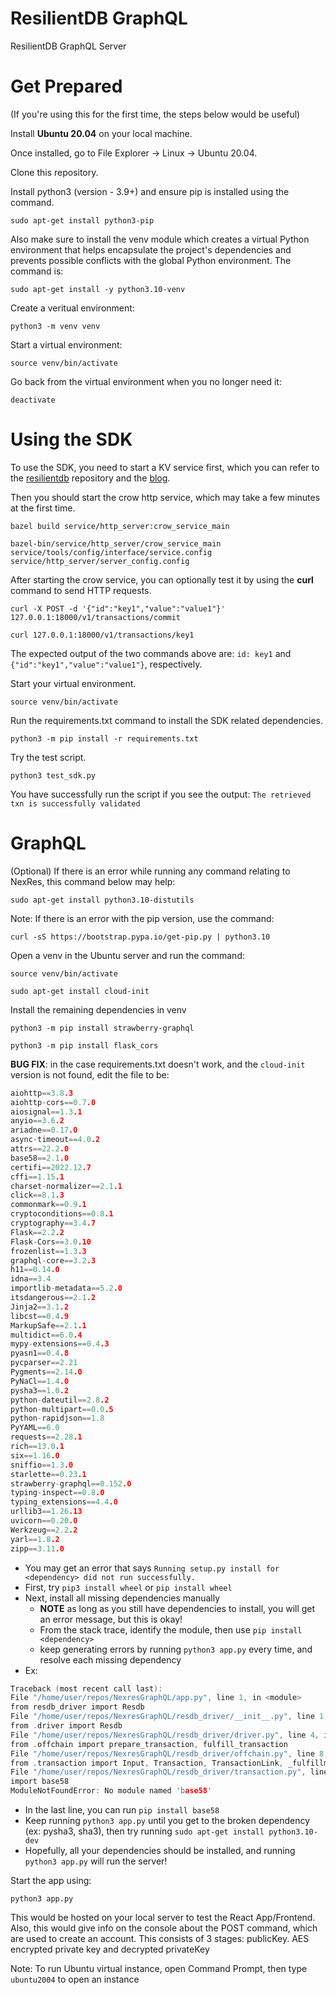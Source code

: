 # ResilientDB GraphQL
ResilientDB GraphQL Server

# Get Prepared 

(If you're using this for the first time, the steps below would be useful)

Install **Ubuntu 20.04** on your local machine.

Once installed, go to File Explorer -> Linux -> Ubuntu 20.04.

Clone this repository.

Install python3 (version - 3.9+) and ensure pip is installed using the command.

    sudo apt-get install python3-pip

Also make sure to install the venv module which creates a virtual Python environment that helps encapsulate the project's dependencies and prevents possible conflicts with the global Python environment. The command is:

    sudo apt-get install -y python3.10-venv

Create a veritual environment:

    python3 -m venv venv

Start a virtual environment:

    source venv/bin/activate

Go back from the virtual environment when you no longer need it:

    deactivate

# Using the SDK 

To use the SDK, you need to start a KV service first, which you can refer to the [resilientdb](https://github.com/resilientdb/resilientdb) repository and the [blog](https://blog.resilientdb.com/2022/09/28/GettingStartedNexRes.html). 

Then you should start the crow http service, which may take a few minutes at the first time.

    bazel build service/http_server:crow_service_main

    bazel-bin/service/http_server/crow_service_main service/tools/config/interface/service.config service/http_server/server_config.config

After starting the crow service, you can optionally test it by using the **curl** command to send HTTP requests.

    curl -X POST -d '{"id":"key1","value":"value1"}' 127.0.0.1:18000/v1/transactions/commit

    curl 127.0.0.1:18000/v1/transactions/key1

The expected output of the two commands above are: `id: key1` and `{"id":"key1","value":"value1"}`, respectively.

Start your virtual environment.

    source venv/bin/activate

Run the requirements.txt command to install the SDK related dependencies.

    python3 -m pip install -r requirements.txt

Try the test script.

    python3 test_sdk.py

You have successfully run the script if you see the output: `The retrieved txn is successfully validated`

# GraphQL

<!-- 7. (Temporary resolve) Copy app.py to the nexres_sdk folder to ensure execution -->

(Optional) If there is an error while running any command relating to NexRes, this command below may help:

    sudo apt-get install python3.10-distutils

Note: If there is an error with the pip version, use the command:

    curl -sS https://bootstrap.pypa.io/get-pip.py | python3.10

Open a venv in the Ubuntu server and run the command: 

    source venv/bin/activate

    sudo apt-get install cloud-init

Install the remaining dependencies in venv

    python3 -m pip install strawberry-graphql

    python3 -m pip install flask_cors

**BUG FIX**: in the case requirements.txt doesn't work, and the `cloud-init` version is not found, edit the file to be:
```C
aiohttp==3.8.3
aiohttp-cors==0.7.0
aiosignal==1.3.1
anyio==3.6.2
ariadne==0.17.0
async-timeout==4.0.2
attrs==22.2.0
base58==2.1.0
certifi==2022.12.7
cffi==1.15.1
charset-normalizer==2.1.1
click==8.1.3
commonmark==0.9.1
cryptoconditions==0.8.1
cryptography==3.4.7
Flask==2.2.2
Flask-Cors==3.0.10
frozenlist==1.3.3
graphql-core==3.2.3
h11==0.14.0
idna==3.4
importlib-metadata==5.2.0
itsdangerous==2.1.2
Jinja2==3.1.2
libcst==0.4.9
MarkupSafe==2.1.1
multidict==6.0.4
mypy-extensions==0.4.3
pyasn1==0.4.8
pycparser==2.21
Pygments==2.14.0
PyNaCl==1.4.0
pysha3==1.0.2
python-dateutil==2.8.2
python-multipart==0.0.5
python-rapidjson==1.8
PyYAML==6.0
requests==2.28.1
rich==13.0.1
six==1.16.0
sniffio==1.3.0
starlette==0.23.1
strawberry-graphql==0.152.0
typing-inspect==0.8.0
typing_extensions==4.4.0
urllib3==1.26.13
uvicorn==0.20.0
Werkzeug==2.2.2
yarl==1.8.2
zipp==3.11.0
```

- You may get an error that says `Running setup.py install for <dependency> did not run successfully.`
- First, try `pip3 install wheel` or `pip install wheel`
- Next, install all missing dependencies manually
    - **NOTE** as long as you still have dependencies to install, you will get an error message, but this is okay!
    - From the stack trace, identify the module, then use `pip install <dependency>`
    - keep generating errors by running `python3 app.py` every time, and resolve each missing dependency
- Ex:
```C
Traceback (most recent call last):
File "/home/user/repos/NexresGraphQL/app.py", line 1, in <module>
from resdb_driver import Resdb
File "/home/user/repos/NexresGraphQL/resdb_driver/__init__.py", line 1, in <module>
from .driver import Resdb
File "/home/user/repos/NexresGraphQL/resdb_driver/driver.py", line 4, in <module>
from .offchain import prepare_transaction, fulfill_transaction
File "/home/user/repos/NexresGraphQL/resdb_driver/offchain.py", line 8, in <module>
from .transaction import Input, Transaction, TransactionLink, _fulfillment_from_details
File "/home/user/repos/NexresGraphQL/resdb_driver/transaction.py", line 14, in <module>
import base58
ModuleNotFoundError: No module named 'base58'
```
- In the last line, you can run `pip install base58`
- Keep running `python3 app.py` until you get to the broken dependency (ex: pysha3, sha3), then try running `sudo apt-get install python3.10-dev`
- Hopefully, all your dependencies should be installed, and running `python3 app.py` will run the server!

Start the app using:

    python3 app.py

This would be hosted on your local server to test the React App/Frontend.
Also, this would give info on the console about the POST command, which are used to create an account. This consists of 3 stages: publicKey. AES encrypted private key and decrypted privateKey

Note: To run Ubuntu virtual instance, open Command Prompt, then type `ubuntu2004` to open an instance
